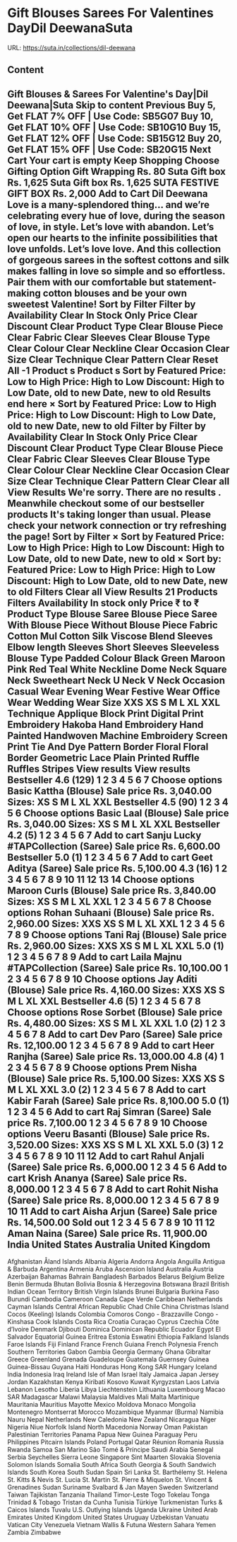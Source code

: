 # Gift Blouses  Sarees For Valentines DayDil DeewanaSuta

URL: https://suta.in/collections/dil-deewana

## Content

Gift Blouses & Sarees For Valentine's Day|Dil Deewana|Suta
Skip to content
Previous
Buy 5, Get FLAT 7% OFF | Use Code: SB5G07
Buy 10, Get FLAT 10% OFF | Use Code: SB10G10
Buy 15, Get FLAT 12% OFF | Use Code: SB15G12
Buy 20, Get FLAT 15% OFF | Use Code: SB20G15
Next
Cart
Your cart is empty
Keep Shopping
Choose Gifting Option
Gift Wrapping
Rs. 80
Suta Gift box
Rs. 1,625
Suta Gift box
Rs. 1,625
SUTA FESTIVE GIFT BOX
Rs. 2,000
Add to Cart
Dil Deewana
Love is a many-splendored thing… and we’re celebrating every hue of love, during the season of love, in style. Let’s love with abandon. Let’s open our hearts to the infinite possibilities that love unfolds. Let’s love love. And this collection of gorgeous sarees in the softest cottons and silk makes falling in love so simple and so effortless. Pair them with our comfortable but statement-making cotton blouses and be your own sweetest Valentine!
Sort by
Filter
Filter by
Availability
Clear
In Stock Only
Price
Clear
Discount
Clear
Product Type
Clear
Blouse Piece
Clear
Fabric
Clear
Sleeves
Clear
Blouse Type
Clear
Colour
Clear
Neckline
Clear
Occasion
Clear
Size
Clear
Technique
Clear
Pattern
Clear
Reset All
-1
Product
s
Product
s
Sort by
Featured
Price: Low to High
Price: High to Low
Discount: High to Low
Date, old to new
Date, new to old
Results end here
×
Sort by
Featured
Price: Low to High
Price: High to Low
Discount: High to Low
Date, old to new
Date, new to old
Filter by
Filter by
Availability
Clear
In Stock Only
Price
Clear
Discount
Clear
Product Type
Clear
Blouse Piece
Clear
Fabric
Clear
Sleeves
Clear
Blouse Type
Clear
Colour
Clear
Neckline
Clear
Occasion
Clear
Size
Clear
Technique
Clear
Pattern
Clear
Clear all
View Results
We're sorry. There are no results
.
Meanwhile checkout some of our bestseller products
It's taking longer than usual. Please check your network connection or try refreshing the page!
Sort by
Filter
×
Sort by
Featured
Price: Low to High
Price: High to Low
Discount: High to Low
Date, old to new
Date, new to old
×
Sort by:
Featured
Price: Low to High
Price: High to Low
Discount: High to Low
Date, old to new
Date, new to old
Filters
Clear all
View Results
21 Products
Filters
Availability
In stock only
Price
₹
to
₹
Product Type
Blouse
Saree
Blouse Piece
Saree With Blouse Piece
Without Blouse Piece
Fabric
Cotton
Mul Cotton
Silk
Viscose Blend
Sleeves
Elbow length Sleeves
Short Sleeves
Sleeveless
Blouse Type
Padded
Colour
Black
Green
Maroon
Pink
Red
Teal
White
Neckline
Dome Neck
Square Neck
Sweetheart Neck
U Neck
V Neck
Occasion
Casual Wear
Evening Wear
Festive Wear
Office Wear
Wedding Wear
Size
XXS
XS
S
M
L
XL
XXL
Technique
Applique
Block Print
Digital Print
Embroidery
Hakoba
Hand Embroidery
Hand Painted
Handwoven
Machine Embroidery
Screen Print
Tie And Dye
Pattern
Border
Floral
Floral Border
Geometric
Lace
Plain
Printed
Ruffle
Ruffles
Stripes
View results
View results
Bestseller
4.6
(129)
1
2
3
4
5
6
7
Choose options
Basic Kattha (Blouse)
Sale price
Rs. 3,040.00
Sizes:
XS
S
M
L
XL
XXL
Bestseller
4.5
(90)
1
2
3
4
5
6
Choose options
Basic Laal (Blouse)
Sale price
Rs. 3,040.00
Sizes:
XS
S
M
L
XL
XXL
Bestseller
4.2
(5)
1
2
3
4
5
6
7
Add to cart
Sanju Lucky #TAPCollection (Saree)
Sale price
Rs. 6,600.00
Bestseller
5.0
(1)
1
2
3
4
5
6
7
Add to cart
Geet Aditya (Saree)
Sale price
Rs. 5,100.00
4.3
(16)
1
2
3
4
5
6
7
8
9
10
11
12
13
14
Choose options
Maroon Curls (Blouse)
Sale price
Rs. 3,840.00
Sizes:
XS
S
M
L
XL
XXL
1
2
3
4
5
6
7
8
Choose options
Rohan Suhaani (Blouse)
Sale price
Rs. 2,960.00
Sizes:
XXS
XS
S
M
L
XL
XXL
1
2
3
4
5
6
7
8
9
Choose options
Tani Raj (Blouse)
Sale price
Rs. 2,960.00
Sizes:
XXS
XS
S
M
L
XL
XXL
5.0
(1)
1
2
3
4
5
6
7
8
9
Add to cart
Laila Majnu #TAPCollection (Saree)
Sale price
Rs. 10,100.00
1
2
3
4
5
6
7
8
9
10
Choose options
Jay Aditi (Blouse)
Sale price
Rs. 4,160.00
Sizes:
XXS
XS
S
M
L
XL
XXL
Bestseller
4.6
(5)
1
2
3
4
5
6
7
8
Choose options
Rose Sorbet (Blouse)
Sale price
Rs. 4,480.00
Sizes:
XS
S
M
L
XL
XXL
1.0
(2)
1
2
3
4
5
6
7
8
Add to cart
Dev Paro (Saree)
Sale price
Rs. 12,100.00
1
2
3
4
5
6
7
8
9
Add to cart
Heer Ranjha (Saree)
Sale price
Rs. 13,000.00
4.8
(4)
1
2
3
4
5
6
7
8
9
Choose options
Prem Nisha (Blouse)
Sale price
Rs. 5,100.00
Sizes:
XXS
XS
S
M
L
XL
XXL
3.0
(2)
1
2
3
4
5
6
7
8
Add to cart
Kabir Farah (Saree)
Sale price
Rs. 8,100.00
5.0
(1)
1
2
3
4
5
6
Add to cart
Raj Simran (Saree)
Sale price
Rs. 7,100.00
1
2
3
4
5
6
7
8
9
10
Choose options
Veeru Basanti (Blouse)
Sale price
Rs. 3,520.00
Sizes:
XXS
XS
S
M
L
XL
XXL
5.0
(3)
1
2
3
4
5
6
7
8
9
10
11
12
Add to cart
Rahul Anjali (Saree)
Sale price
Rs. 6,000.00
1
2
3
4
5
6
Add to cart
Krish Ananya (Saree)
Sale price
Rs. 8,000.00
1
2
3
4
5
6
7
8
Add to cart
Rohit Nisha (Saree)
Sale price
Rs. 8,000.00
1
2
3
4
5
6
7
8
9
10
11
Add to cart
Aisha Arjun (Saree)
Sale price
Rs. 14,500.00
Sold out
1
2
3
4
5
6
7
8
9
10
11
12
Aman Naina (Saree)
Sale price
Rs. 11,900.00
India
United States
Australia
United Kingdom
---
Afghanistan
Åland Islands
Albania
Algeria
Andorra
Angola
Anguilla
Antigua & Barbuda
Argentina
Armenia
Aruba
Ascension Island
Australia
Austria
Azerbaijan
Bahamas
Bahrain
Bangladesh
Barbados
Belarus
Belgium
Belize
Benin
Bermuda
Bhutan
Bolivia
Bosnia & Herzegovina
Botswana
Brazil
British Indian Ocean Territory
British Virgin Islands
Brunei
Bulgaria
Burkina Faso
Burundi
Cambodia
Cameroon
Canada
Cape Verde
Caribbean Netherlands
Cayman Islands
Central African Republic
Chad
Chile
China
Christmas Island
Cocos (Keeling) Islands
Colombia
Comoros
Congo - Brazzaville
Congo - Kinshasa
Cook Islands
Costa Rica
Croatia
Curaçao
Cyprus
Czechia
Côte d’Ivoire
Denmark
Djibouti
Dominica
Dominican Republic
Ecuador
Egypt
El Salvador
Equatorial Guinea
Eritrea
Estonia
Eswatini
Ethiopia
Falkland Islands
Faroe Islands
Fiji
Finland
France
French Guiana
French Polynesia
French Southern Territories
Gabon
Gambia
Georgia
Germany
Ghana
Gibraltar
Greece
Greenland
Grenada
Guadeloupe
Guatemala
Guernsey
Guinea
Guinea-Bissau
Guyana
Haiti
Honduras
Hong Kong SAR
Hungary
Iceland
India
Indonesia
Iraq
Ireland
Isle of Man
Israel
Italy
Jamaica
Japan
Jersey
Jordan
Kazakhstan
Kenya
Kiribati
Kosovo
Kuwait
Kyrgyzstan
Laos
Latvia
Lebanon
Lesotho
Liberia
Libya
Liechtenstein
Lithuania
Luxembourg
Macao SAR
Madagascar
Malawi
Malaysia
Maldives
Mali
Malta
Martinique
Mauritania
Mauritius
Mayotte
Mexico
Moldova
Monaco
Mongolia
Montenegro
Montserrat
Morocco
Mozambique
Myanmar (Burma)
Namibia
Nauru
Nepal
Netherlands
New Caledonia
New Zealand
Nicaragua
Niger
Nigeria
Niue
Norfolk Island
North Macedonia
Norway
Oman
Pakistan
Palestinian Territories
Panama
Papua New Guinea
Paraguay
Peru
Philippines
Pitcairn Islands
Poland
Portugal
Qatar
Réunion
Romania
Russia
Rwanda
Samoa
San Marino
São Tomé & Príncipe
Saudi Arabia
Senegal
Serbia
Seychelles
Sierra Leone
Singapore
Sint Maarten
Slovakia
Slovenia
Solomon Islands
Somalia
South Africa
South Georgia & South Sandwich Islands
South Korea
South Sudan
Spain
Sri Lanka
St. Barthélemy
St. Helena
St. Kitts & Nevis
St. Lucia
St. Martin
St. Pierre & Miquelon
St. Vincent & Grenadines
Sudan
Suriname
Svalbard & Jan Mayen
Sweden
Switzerland
Taiwan
Tajikistan
Tanzania
Thailand
Timor-Leste
Togo
Tokelau
Tonga
Trinidad & Tobago
Tristan da Cunha
Tunisia
Türkiye
Turkmenistan
Turks & Caicos Islands
Tuvalu
U.S. Outlying Islands
Uganda
Ukraine
United Arab Emirates
United Kingdom
United States
Uruguay
Uzbekistan
Vanuatu
Vatican City
Venezuela
Vietnam
Wallis & Futuna
Western Sahara
Yemen
Zambia
Zimbabwe